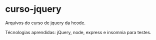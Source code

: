 # curso-jquery
Arquivos do curso de jquery da hcode.

Técnologias aprendidas: jQuery, node, express e insomnia para testes.



